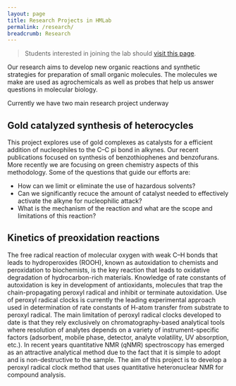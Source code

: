 ```yaml
---
layout: page
title: Research Projects in HMLab
permalink: /research/
breadcrumb: Research
---
```


> Students interested in joining the lab should [visit this page][opportunities].

Our research aims to develop new organic reactions and synthetic strategies for preparation of small organic molecules. The molecules we make are used as agrochemicals as well as probes that help us answer questions in molecular biology.

Currently we have two main research project underway

## Gold catalyzed synthesis of heterocycles

This project explores use of gold complexes as catalysts for a efficient addition of nucleophiles to the C–C pi bond in alkynes. Our recent publications focused on synthesis of benzothiophenes and benzofurans. More recently we are focusing on green chemistry aspects of this methodology. Some of the questions that guide our efforts are:

- How can we limit or eliminate the use of hazardous solvents?
- Can we significantly recuce the amount of catalyst needed to effectively activate the alkyne for nucleophilic attack?
- What is the mechanism of the reaction and what are the scope and limitations of this reaction?

## Kinetics of preoxidation reactions

The free radical reaction of molecular oxygen with weak C–H bonds that leads to hydroperoxides (ROOH), known as autoxidation to chemists and peroxidation to biochemists, is the key reaction that leads to oxidative degradation of hydrocarbon-rich materials. Knowledge of rate constants of autoxidation is key in development of antioxidants, molecules that trap the chain-propagating peroxyl radical and inhibit or terminate autoxidation. Use of peroxyl radical clocks is currently the leading experimental approach used in determination of rate constants of H-atom transfer from substrate to peroxyl radical. The main limitation of peroxyl radical clocks developed to date is that they rely exclusively on chromatography-based analytical tools where resolution of analytes depends on a variety of instrument-specific factors (adsorbent, mobile phase, detector, analyte volatility, UV absorption, etc.). In recent years quantitative NMR (qNMR) spectroscopy has emerged as an attractive analytical method due to the fact that it is simple to adopt and is non-destructive to the sample. The aim of this project is to develop a peroxyl radical clock method that uses quantitative heteronuclear NMR for compound analysis.

[opportunities]: /research/opportunities/
